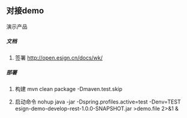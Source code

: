 ## 对接demo
演示产品

##### 文档
1. 签署
http://open.esign.cn/docs/wk/


##### 部署
1. 构建
mvn clean package -Dmaven.test.skip

2. 启动命令
nohup java -jar -Dspring.profiles.active=test -Denv=TEST esign-demo-develop-rest-1.0.0-SNAPSHOT.jar >demo.file 2>&1 &